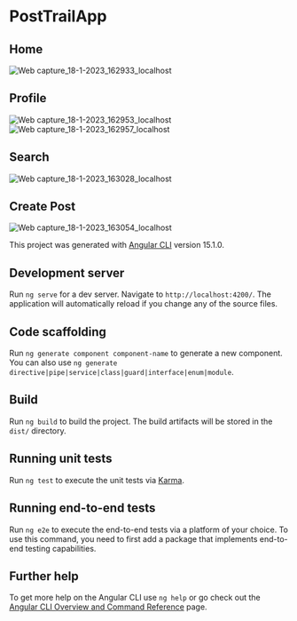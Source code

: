 # PostTrailApp

## Home
![Web capture_18-1-2023_162933_localhost](https://user-images.githubusercontent.com/100571535/213224927-96d893fe-ae93-4ac9-bf45-619ef1a35bef.jpeg)

## Profile
![Web capture_18-1-2023_162953_localhost](https://user-images.githubusercontent.com/100571535/213225075-83b9ad13-346a-426a-9dfd-b2caab7d31c1.jpeg)
![Web capture_18-1-2023_162957_localhost](https://user-images.githubusercontent.com/100571535/213225087-a04761d3-6f7c-4cf2-a071-25b25b2c7d3d.jpeg)

## Search
![Web capture_18-1-2023_163028_localhost](https://user-images.githubusercontent.com/100571535/213225161-f6eac9db-8090-48d3-940f-703feda064af.jpeg)

## Create Post
![Web capture_18-1-2023_163054_localhost](https://user-images.githubusercontent.com/100571535/213225265-63457059-6360-4c34-b7b9-03024583b1d1.jpeg)

This project was generated with [Angular CLI](https://github.com/angular/angular-cli) version 15.1.0.

## Development server

Run `ng serve` for a dev server. Navigate to `http://localhost:4200/`. The application will automatically reload if you change any of the source files.

## Code scaffolding

Run `ng generate component component-name` to generate a new component. You can also use `ng generate directive|pipe|service|class|guard|interface|enum|module`.

## Build

Run `ng build` to build the project. The build artifacts will be stored in the `dist/` directory.

## Running unit tests

Run `ng test` to execute the unit tests via [Karma](https://karma-runner.github.io).

## Running end-to-end tests

Run `ng e2e` to execute the end-to-end tests via a platform of your choice. To use this command, you need to first add a package that implements end-to-end testing capabilities.

## Further help

To get more help on the Angular CLI use `ng help` or go check out the [Angular CLI Overview and Command Reference](https://angular.io/cli) page.
